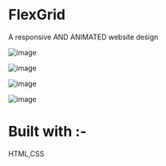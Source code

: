 # FlexGrid

A responsive AND ANIMATED website design

![image](https://github.com/EtzioEjjo/FlexGrid/assets/59229723/d5fe7c02-8387-46a8-8ff5-725bb0c6a9e1)

![image](https://github.com/EtzioEjjo/FlexGrid/assets/59229723/dd40f4cf-ff54-4841-bea2-19fdf56b7703)

![image](https://github.com/EtzioEjjo/FlexGrid/assets/59229723/89f83743-c61b-43da-b1be-45cea2d74d99)

![image](https://github.com/EtzioEjjo/FlexGrid/assets/59229723/491f57db-c4fd-456c-b830-69dda10aa35f)




# Built with :-

HTML,CSS

